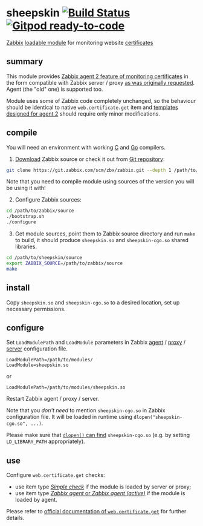 # sheepskin [![Build Status](https://app.travis-ci.com/i-ky/sheepskin.svg?branch=main)](https://app.travis-ci.com/i-ky/sheepskin) [![Gitpod ready-to-code](https://img.shields.io/badge/Gitpod-ready--to--code-blue?logo=gitpod)](https://gitpod.io/#https://github.com/i-ky/sheepskin)

[Zabbix](http://www.zabbix.com)
[loadable module](https://www.zabbix.com/documentation/current/manual/config/items/loadablemodules)
for monitoring
website
[certificates](https://en.wikipedia.org/wiki/Public_key_certificate)

## summary

This module provides
[Zabbix agent 2 feature of monitoring certificates](https://support.zabbix.com/browse/ZBXNEXT-6708)
in the form compatible with Zabbix server / proxy
[as was originally requested](https://support.zabbix.com/browse/ZBXNEXT-5931).
Agent (the "old" one) is supported too.

Module uses some of Zabbix code completely unchanged,
so the behaviour should be identical to native `web.certificate.get` item and
[templates designed for agent 2](https://git.zabbix.com/projects/ZBX/repos/zabbix/browse/templates/app/certificate_agent2)
should require only minor modifications.

## compile

You will need an environment with working
[C](https://en.wikipedia.org/wiki/List_of_compilers#C_compilers)
and
[Go](https://golang.org/doc/install)
compilers.

1. [Download](https://www.zabbix.com/download_sources)
Zabbix source or check it out from
[Git repository](https://git.zabbix.com/):
```bash
git clone https://git.zabbix.com/scm/zbx/zabbix.git --depth 1 /path/to/zabbix/source
```
Note that you need to compile module using sources of the version you will be using it with!

2. Configure Zabbix sources:
```bash
cd /path/to/zabbix/source
./bootstrap.sh
./configure
```

3. Get module sources,
point them to Zabbix source directory
and run `make` to build,
it should produce `sheepskin.so` and `sheepskin-cgo.so` shared libraries.
```bash
cd /path/to/sheepskin/source
export ZABBIX_SOURCE=/path/to/zabbix/source
make
```

## install

Copy `sheepskin.so` and `sheepskin-cgo.so` to a desired location, set up necessary permissions.

## configure

Set `LoadModulePath` and `LoadModule` parameters in Zabbix
[agent](https://www.zabbix.com/documentation/current/manual/appendix/config/zabbix_agentd) /
[proxy](https://www.zabbix.com/documentation/current/manual/appendix/config/zabbix_proxy) /
[server](https://www.zabbix.com/documentation/current/manual/appendix/config/zabbix_server)
configuration file.
```
LoadModulePath=/path/to/modules/
LoadModule=sheepskin.so
```
or
```
LoadModulePath=/path/to/modules/sheepskin.so
```
Restart Zabbix agent / proxy / server.

Note that you _don't need_ to mention `sheepskin-cgo.so` in Zabbix configuration file.
It will be loaded in runtime using `dlopen("sheepskin-cgo.so", ...)`.

Please make sure that
[`dlopen()` can find](https://man7.org/linux/man-pages/man3/dlopen.3.html)
`sheepskin-cgo.so` (e.g. by setting `LD_LIBRARY_PATH` appropriately).

## use

Configure `web.certificate.get` checks:
* use item type
[_Simple check_](https://www.zabbix.com/documentation/current/manual/config/items/itemtypes/simple_checks)
if the module is loaded by server or proxy;
* use item type
[_Zabbix agent_ or _Zabbix agent (active)_](https://www.zabbix.com/documentation/current/manual/config/items/itemtypes/zabbix_agent)
if the module is loaded by agent.

Please refer to
[official documentation of `web.certificate.get`](https://www.zabbix.com/documentation/current/en/manual/config/items/itemtypes/zabbix_agent/zabbix_agent2#web-certificate)
for further details.
